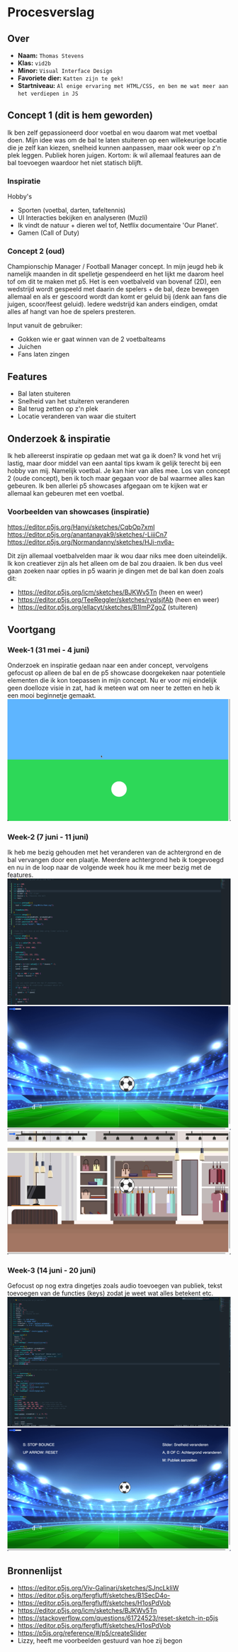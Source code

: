 <!-- Vergeet je niet de comments uit te zetten voordat je begint met typen? 💬 -->

# Procesverslag

## Over
* **Naam:** `Thomas Stevens`
* **Klas:** `vid2b`
* **Minor:** `Visual Interface Design`
* **Favoriete dier:** `Katten zijn te gek!`
* **Startniveau:** `Al enige ervaring met HTML/CSS, en ben me wat meer aan het verdiepen in JS`

## Concept 1 (dit is hem geworden)
Ik ben zelf gepassioneerd door voetbal en wou daarom wat met voetbal doen. Mijn idee was om de bal te laten stuiteren op een willekeurige locatie die je zelf kan kiezen, snelheid kunnen aanpassen, maar ook weer op z'n plek leggen. Publiek horen juigen. Kortom: ik wil allemaal features aan de bal toevoegen waardoor het niet statisch blijft.

### Inspiratie
Hobby's
- Sporten (voetbal, darten, tafeltennis)
- UI Interacties bekijken en analyseren (Muzli)
- Ik vindt de natuur + dieren wel tof, Netflix documentaire 'Our Planet'.
- Gamen (Call of Duty)

### Concept 2 (oud)
Championschip Manager / Football Manager concept. In mijn jeugd heb ik namelijk maanden in dit spelletje gespendeerd en het lijkt me daarom heel tof om dit te maken met p5. Het is een voetbalveld van bovenaf (2D), een wedstrijd wordt gespeeld met daarin de spelers + de bal, deze bewegen allemaal en als er gescoord wordt dan komt er geluid bij (denk aan fans die juigen, scoor/feest geluid). Iedere wedstrijd kan anders eindigen, omdat alles af hangt van hoe de spelers presteren.

Input vanuit de gebruiker:
- Gokken wie er gaat winnen van de 2 voetbalteams
- Juichen 
- Fans laten zingen

## Features
- Bal laten stuiteren
- Snelheid van het stuiteren veranderen
- Bal terug zetten op z'n plek
- Locatie veranderen van waar die stuitert

## Onderzoek & inspiratie
Ik heb allereerst inspiratie op gedaan met wat ga ik doen? Ik vond het vrij lastig, maar door middel van een aantal tips kwam ik gelijk terecht bij een hobby van mij. Namelijk voetbal. Je kan hier van alles mee. Los van concept 2 (oude concept), ben ik toch maar gegaan voor de bal waarmee alles kan gebeuren. Ik ben allerlei p5 showcases afgegaan om te kijken wat er allemaal kan gebeuren met een voetbal. 

### Voorbeelden van showcases (inspiratie)
https://editor.p5js.org/Hanyi/sketches/CqbOp7xmI
https://editor.p5js.org/anantanayak9/sketches/-LiiiCn7
https://editor.p5js.org/Normandanny/sketches/HJi-nv6a-

Dit zijn allemaal voetbalvelden maar ik wou daar niks mee doen uiteindelijk. Ik kon creatiever zijn als het alleen om de bal zou draaien. Ik ben dus veel gaan zoeken naar opties in p5 waarin je dingen met de bal kan doen zoals dit:
- https://editor.p5js.org/icm/sketches/BJKWv5Tn (heen en weer)
- https://editor.p5js.org/TeeReggler/sketches/ryqlsjfAb (heen en weer)
- https://editor.p5js.org/ellacyt/sketches/B1lmPZgoZ (stuiteren)


## Voortgang

### Week-1 (31 mei -  4 juni)
Onderzoek en inspiratie gedaan naar een ander concept, vervolgens gefocust op alleen de bal en de p5 showcase doorgekeken naar potentiele elementen die ik kon toepassen in mijn concept. Nu er voor mij eindelijk geen doelloze visie in zat, had ik meteen wat om neer te zetten en heb ik een mooi beginnetje gemaakt. 
<img src="images/background-v1.png" alt="Eerste achtergrond">

### Week-2 (7 juni -  11 juni)
Ik heb me bezig gehouden met het veranderen van de achtergrond en de bal vervangen door een plaatje. Meerdere achtergrond heb ik toegevoegd en nu in de loop naar de volgende week hou ik me meer bezig met de features.  
<img src="images/code-v1.png" alt="Begin code">
<img src="images/background-v2.png" alt="Tweede achtergrond">
<img src="images/background-v3.png" alt="Nieuwe achtergrond">

### Week-3 (14 juni -  20 juni)
Gefocust op nog extra dingetjes zoals audio toevoegen van publiek, tekst toevoegen van de functies (keys) zodat je weet wat alles betekent etc.
<img src="images/code-final.png" alt="Eind code">
<img src="images/background-final.png" alt="Laatste aanpassingen gedaan aan het geheel">

## Bronnenlijst
* https://editor.p5js.org/Viv-Galinari/sketches/SJncLkliW
* https://editor.p5js.org/fergfluff/sketches/B1SecD4o-
* https://editor.p5js.org/fergfluff/sketches/H1osPdVob
* https://editor.p5js.org/icm/sketches/BJKWv5Tn
* https://stackoverflow.com/questions/61724523/reset-sketch-in-p5js
* https://editor.p5js.org/fergfluff/sketches/H1osPdVob
* https://p5js.org/reference/#/p5/createSlider
* Lizzy, heeft me voorbeelden gestuurd van hoe zij begon
